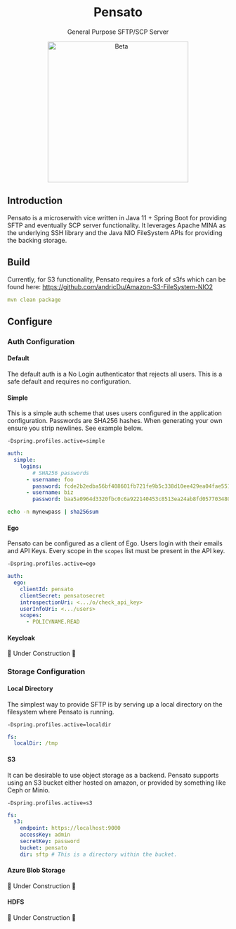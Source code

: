 <h1 align="center">Pensato</h1>
<p align="center">General Purpose SFTP/SCP Server</p>
<p align="center">
    <a href="https://github.com/overture-stack/pensato">
        <img alt="Beta" 
            title="Beta" 
            src="http://www.overture.bio/img/progress-horizontal-beta.svg" width="320" />
    </a>
</p>

## Introduction
Pensato is a microserwith vice written in Java 11 + Spring Boot for providing SFTP and eventually SCP server
functionality. It leverages Apache MINA as the underlying SSH library and the Java NIO FileSystem
APIs for providing the backing storage.

## Build
Currently, for S3 functionality, Pensato requires a fork of s3fs which can be found here: https://github.com/andricDu/Amazon-S3-FileSystem-NIO2
```yaml
mvn clean package
```

## Configure
### Auth Configuration

#### Default
The default auth is a No Login authenticator that rejects all users.
This is a safe default and requires no configuration.

#### Simple
This is a simple auth scheme that uses users configured in the application configuration.
Passwords are SHA256 hashes. When generating your own ensure you strip newlines. See example below.

```
-Dspring.profiles.active=simple
```

```yaml
auth:
  simple:
    logins:
        # SHA256 passwords
      - username: foo
        password: fcde2b2edba56bf408601fb721fe9b5c338d10ee429ea04fae5511b68fbf8fb9
      - username: biz
        password: baa5a0964d3320fbc0c6a922140453c8513ea24ab8fd0577034804a967248096
```

```bash
echo -n mynewpass | sha256sum
```

#### Ego
Pensato can be configured as a client of Ego. Users login with their emails and API Keys.
Every scope in the `scopes` list must be present in the API key. 


```
-Dspring.profiles.active=ego
```

```yaml
auth:
  ego:
    clientId: pensato
    clientSecret: pensatosecret
    introspectionUri: <.../o/check_api_key>
    userInfoUri: <.../users>
    scopes:
      - POLICYNAME.READ
```

#### Keycloak
:construction: Under Construction :construction:

### Storage Configuration

#### Local Directory
The simplest way to provide SFTP is by serving up a local directory on 
the filesystem where Pensato is running. 
```
-Dspring.profiles.active=localdir
```
```yaml
fs:
  localDir: /tmp
```

#### S3
It can be desirable to use object storage as a backend. Pensato supports using an S3 bucket either hosted
on amazon, or provided by something like Ceph or Minio. 
```
-Dspring.profiles.active=s3
```
```yaml
fs:
  s3:
    endpoint: https://localhost:9000
    accessKey: admin
    secretKey: password
    bucket: pensato
    dir: sftp # This is a directory within the bucket.
```

#### Azure Blob Storage
:construction: Under Construction :construction:

#### HDFS
:construction: Under Construction :construction:

